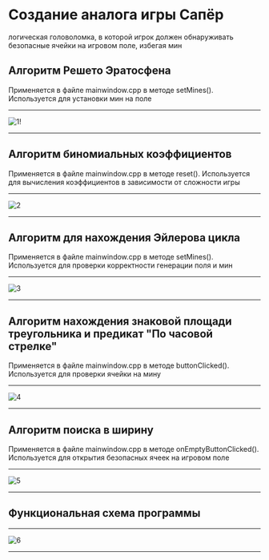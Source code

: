 # Создание аналога игры Сапёр
логическая головоломка, в которой игрок должен обнаруживать безопасные ячейки на игровом поле, избегая мин

## Алгоритм Решето Эратосфена
Применяется в файле mainwindow.cpp в методе setMines(). Используется для установки мин на поле
____
![1!](https://github.com/vlk-m6578/Fundamentals-of-algorithmization-and-programming/assets/160586618/55ae9357-ed76-4006-8897-312c333704c0)
____
## Алгоритм биномиальных коэффициентов
Применяется в файле mainwindow.cpp в методе reset(). Используется для вычисления коэффициентов в зависимости от сложности игры
____
![2](https://github.com/vlk-m6578/Fundamentals-of-algorithmization-and-programming/assets/160586618/06a2a084-bbe1-4f25-b34b-328fe9ed927a)
____
## Алгоритм для нахождения Эйлерова цикла
Применяется в файле mainwindow.cpp в методе setMines(). Используется для проверки корректности генерации поля и мин
_____
![3](https://github.com/vlk-m6578/Fundamentals-of-algorithmization-and-programming/assets/160586618/51803cfb-0a9f-4d54-8e21-9d7e78b2c65e)
_____
## Алгоритм нахождения знаковой площади треугольника и предикат "По часовой стрелке"
Применяется в файле mainwindow.cpp в методе buttonClicked(). Используется для проверки ячейки на мину
_____
![4](https://github.com/vlk-m6578/Fundamentals-of-algorithmization-and-programming/assets/160586618/8f303260-4b9f-481b-a958-3ea56e571fa8)
_____
## Алгоритм поиска в ширину
Применяется в файле mainwindow.cpp в методе onEmptyButtonClicked(). Используется для открытия безопасных ячеек на игровом поле
_____
![5](https://github.com/vlk-m6578/Fundamentals-of-algorithmization-and-programming/assets/160586618/6b961346-d41c-4739-a4af-e38e33ff1bc8)
_____
## Функциональная схема программы
_____
![6](https://github.com/vlk-m6578/Fundamentals-of-algorithmization-and-programming/assets/160586618/6e9f3703-9c87-48be-bd03-6b4efc616bfe)
_____
